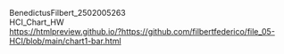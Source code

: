 BenedictusFilbert_2502005263\
HCI_Chart_HW\
https://htmlpreview.github.io/?https://github.com/filbertfederico/file_05-HCI/blob/main/chart1-bar.html
